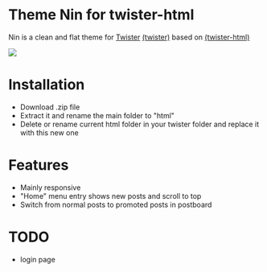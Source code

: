 Theme Nin for twister-html
==========================

Nin is a clean and flat theme for [Twister](http://twister.net.co) [(twister)](https://github.com/miguelfreitas/twister-core) based on [(twister-html)](https://github.com/miguelfreitas/twister-html)

![](https://raw.github.com/myleneb/theme-nin/capture/home.jpg)


Installation
============

* Download .zip file
* Extract it and rename the main folder to "html"
* Delete or rename current html folder in your twister folder and replace it with this new one


Features
============

* Mainly responsive
* "Home" menu entry shows new posts and scroll to top
* Switch from normal posts to promoted posts in postboard


TODO
====

* login page

 